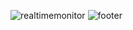 ![realtimemonitor](https://github.com/user-attachments/assets/8517e182-0a79-4bf5-98d9-456cb850ad69)
![footer](https://github.com/user-attachments/assets/655fbeb5-401d-494d-af1b-cf8d33c2a750)
